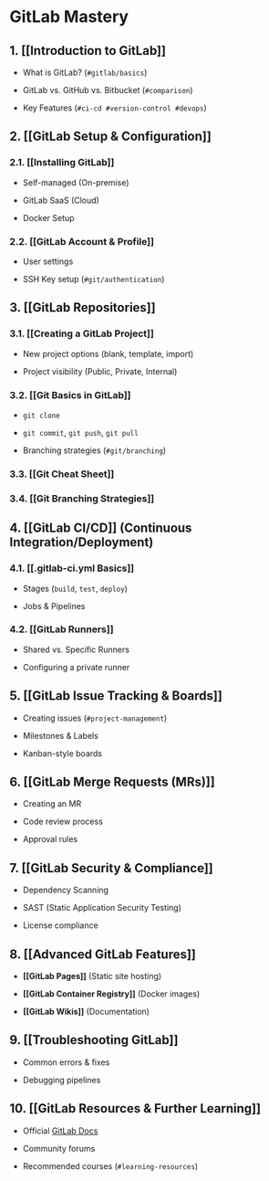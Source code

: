 # **GitLab Mastery**

## **1. [[Introduction to GitLab]]**

- What is GitLab? (`#gitlab/basics`)
    
- GitLab vs. GitHub vs. Bitbucket (`#comparison`)
    
- Key Features (`#ci-cd #version-control #devops`)
    

## **2. [[GitLab Setup & Configuration]]**

### **2.1. [[Installing GitLab]]**

- Self-managed (On-premise)
    
- GitLab SaaS (Cloud)
    
- Docker Setup
    

### **2.2. [[GitLab Account & Profile]]**

- User settings
    
- SSH Key setup (`#git/authentication`)
    

## **3. [[GitLab Repositories]]**

### **3.1. [[Creating a GitLab Project]]**

- New project options (blank, template, import)
    
- Project visibility (Public, Private, Internal)
    

### **3.2. [[Git Basics in GitLab]]**

- `git clone`
    
- `git commit`, `git push`, `git pull`
    
- Branching strategies (`#git/branching`)

### **3.3. [[Git Cheat Sheet]]**

### **3.4. [[Git Branching Strategies]]**


## **4. [[GitLab CI/CD]]** (Continuous Integration/Deployment)

### **4.1. [[.gitlab-ci.yml Basics]]**

- Stages (`build`, `test`, `deploy`)
    
- Jobs & Pipelines
    

### **4.2. [[GitLab Runners]]**

- Shared vs. Specific Runners
    
- Configuring a private runner
    

## **5. [[GitLab Issue Tracking & Boards]]**

- Creating issues (`#project-management`)
    
- Milestones & Labels
    
- Kanban-style boards
    

## **6. [[GitLab Merge Requests (MRs)]]**

- Creating an MR
    
- Code review process
    
- Approval rules
    

## **7. [[GitLab Security & Compliance]]**

- Dependency Scanning
    
- SAST (Static Application Security Testing)
    
- License compliance
    

## **8. [[Advanced GitLab Features]]**

- **[[GitLab Pages]]** (Static site hosting)
    
- **[[GitLab Container Registry]]** (Docker images)
    
- **[[GitLab Wikis]]** (Documentation)
    

## **9. [[Troubleshooting GitLab]]**

- Common errors & fixes
    
- Debugging pipelines
    

## **10. [[GitLab Resources & Further Learning]]**

- Official [GitLab Docs](https://docs.gitlab.com/)
    
- Community forums
    
- Recommended courses (`#learning-resources`)